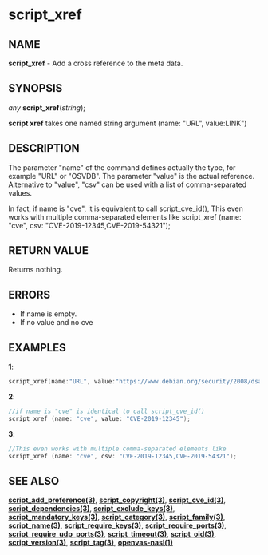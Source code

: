 # script_xref

## NAME

**script_xref** - Add a cross reference to the meta data.

## SYNOPSIS

*any* **script_xref**(*string*);

**script xref**  takes one named string argument (name: "URL", value:LINK")

## DESCRIPTION

The parameter "name" of the command defines actually the type, for example "URL" or "OSVDB".
The parameter "value" is the actual reference. Alternative to "value", "csv" can be used with a list of comma-separated values. 

In fact, if name is "cve", it is equivalent to call script_cve_id(), 
This even works with multiple comma-separated elements like
script_xref (name: "cve", csv: "CVE-2019-12345,CVE-2019-54321");


## RETURN VALUE

Returns nothing.

## ERRORS
- If name is empty.
- If no value and no cve
 
## EXAMPLES

**1**: 
```cpp
script_xref(name:"URL", value:"https://www.debian.org/security/2008/dsa-1545");
```

**2**:
```cpp
//if name is "cve" is identical to call script_cve_id()
script_xref (name: "cve", value: "CVE-2019-12345");
```

**3**:
```cpp
//This even works with multiple comma-separated elements like
script_xref (name: "cve", csv: "CVE-2019-12345,CVE-2019-54321");
```


## SEE ALSO

**[script_add_preference(3)](script_add_preference.md)**, **[script_copyright(3)](script_copyright.md)**, **[script_cve_id(3)](script_cve_id.md)**, **[script_dependencies(3)](script_dependencies.md)**, **[script_exclude_keys(3)](script_exclude_keys.md)**, **[script_mandatory_keys(3)](script_mandatory_keys.md)**, **[script_category(3)](script_category.md)**, **[script_family(3)](script_family.md)**, **[script_name(3)](script_name.md)**, **[script_require_keys(3)](script_require_keys.md)**, **[script_require_ports(3)](script_require_ports.md)**, **[script_require_udp_ports(3)](script_require_udp_ports.md)**, **[script_timeout(3)](script_timeout.md)**, **[script_oid(3)](script_oid.md)**, **[script_version(3)](script_version.md)**, **[script_tag(3)](script_tag.md)**, **[openvas-nasl(1)](../../openvas-nasl.md)**
